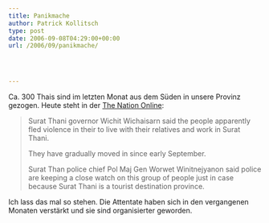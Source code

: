 ```yaml
---
title: Panikmache
author: Patrick Kollitsch
type: post
date: 2006-09-08T04:29:00+00:00
url: /2006/09/panikmache/




---
```

Ca. 300 Thais sind im letzten Monat aus dem S&uuml;den in unsere Provinz gezogen. Heute steht in der [The Nation Online][1]: 

> Surat Thani governor Wichit Wichaisarn said the people apparently fled violence in their to live with their relatives and work in Surat Thani.
> 
> They have gradually moved in since early September.
> 
> Surat Than police chief Pol Maj Gen Worwet Winitnejyanon said police are keeping a close watch on this group of people just in case because Surat Thani is a tourist destination province.

Ich lass das mal so stehen. Die Attentate haben sich in den vergangenen Monaten verst&auml;rkt und sie sind organisierter geworden.

 [1]: http://www.nationmultimedia.com/breakingnews/read.php?newsid=30013115